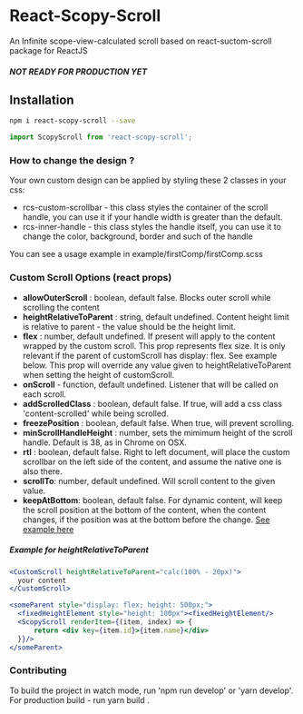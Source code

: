 
# React-Scopy-Scroll
An Infinite scope-view-calculated scroll based on react-suctom-scroll package for ReactJS

##### NOT READY FOR PRODUCTION YET ###
<!-- ##### See a [working demo](http://rommguy.github.io/react-scopy-scroll/example/demo.html) ### -->

## Installation
```sh
npm i react-scopy-scroll --save
```

```js
import ScopyScroll from 'react-scopy-scroll';
```
### How to change the design ?
Your own custom design can be applied by styling these 2 classes in your css:

- rcs-custom-scrollbar - this class styles the container of the scroll handle, you can use it if your handle width is greater than the default.
- rcs-inner-handle - this class styles the handle itself, you can use it to change the color, background, border and such of the handle

You can see a usage example in example/firstComp/firstComp.scss

### Custom Scroll Options (react props)

- **allowOuterScroll** : boolean, default false. Blocks outer scroll while scrolling the content
- **heightRelativeToParent** : string, default undefined. Content height limit is relative to parent - the value should be the height limit.
- **flex** : number, default undefined. If present will apply to the content wrapped by the custom scroll.
This prop represents flex size. It is only relevant if the parent of customScroll has display: flex. See example below.
This prop will override any value given to heightRelativeToParent when setting the height of customScroll.
- **onScroll** - function, default undefined. Listener that will be called on each scroll.
- **addScrolledClass** : boolean, default false. If true, will add a css class 'content-scrolled' while being scrolled.
- **freezePosition** : boolean, default false. When true, will prevent scrolling.
- **minScrollHandleHeight** : number, sets the mimimum height of the scroll handle. Default is 38, as in Chrome on OSX.
- **rtl** : boolean, default false. Right to left document, will place the custom scrollbar on the left side of the content, and assume the native one is also there.
- **scrollTo**: number, default undefined. Will scroll content to the given value.
- **keepAtBottom**: boolean, default false. For dynamic content, will keep the scroll position at the bottom of the content, when the content changes, if the position was at the bottom before the change. [See example here](http://rommguy.github.io/react-custom-scroll/example/demo.html?dynamic=true)

##### Example for heightRelativeToParent

```jsx
<CustomScroll heightRelativeToParent="calc(100% - 20px)">
  your content
</CustomScroll>
```

```jsx
<someParent style="display: flex; height: 500px;">
  <fixedHeightElement style="height: 100px"><fixedHeightElement/>
  <ScopyScroll renderItem={(item, index) => {
      return <div key={item.id}>{item.name}</div>
  }}/>
</someParent>
```

### Contributing
To build the project in watch mode, run 'npm run develop' or 'yarn develop'.
For production build - run yarn build .
